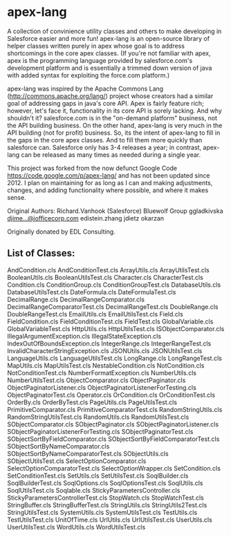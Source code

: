 # apex-lang

A collection of convinience utility classes and others to make developing in Salesforce easier and more fun! apex-lang is an open-source library of helper classes written purely in apex whose goal is to address shortcomings in the core apex classes. (If you're not familiar with apex, apex is the programming language provided by salesforce.com's development platform and is essentially a trimmed down version of java with added syntax for exploiting the force.com platform.)

apex-lang was inspired by the Apache Commons Lang (http://commons.apache.org/lang/) project whose creators had a similar goal of addressing gaps in java's core API. Apex is fairly feature rich; however, let's face it, functionality in its core API is sorely lacking. And why shouldn't it? salesforce.com is in the "on-demand platform" business, not the API building business. On the other hand, apex-lang is very much in the API building (not for profit) business. So, its the intent of apex-lang to fill in the gaps in the core apex classes. And to fill them more quickly than salesforce can. Salesforce only has 3-4 releases a year; in contrast, apex-lang can be released as many times as needed during a single year.

This project was forked from the now defunct Google Code https://code.google.com/p/apex-lang/ and has not been updated since 2012. I plan on maintaining for as long as I can and making adjustments, changes, and adding functionality where possible, and where it makes sense.

Original Authors:
	Richard.Vanhook (Salesforce)
	Bluewolf Group
	ggladkivska
  djime...@iofficecorp.com
  edistein.zhang
  jdietz
  okarzan

Originally donated by EDL Consulting.

List of Classes:
---------------

AndCondition.cls
AndConditionTest.cls
ArrayUtils.cls
ArrayUtilsTest.cls
BooleanUtils.cls
BooleanUtilsTest.cls
Character.cls
CharacterTest.cls
Condition.cls
ConditionGroup.cls
ConditionGroupTest.cls
DatabaseUtils.cls
DatabaseUtilsTest.cls
DateFormula.cls
DateFormulaTest.cls
DecimalRange.cls
DecimalRangeComparator.cls
DecimalRangeComparatorTest.cls
DecimalRangeTest.cls
DoubleRange.cls
DoubleRangeTest.cls
EmailUtils.cls
EmailUtilsTest.cls
Field.cls
FieldCondition.cls
FieldConditionTest.cls
FieldTest.cls
GlobalVariable.cls
GlobalVariableTest.cls
HttpUtils.cls
HttpUtilsTest.cls
ISObjectComparator.cls
IllegalArgumentException.cls
IllegalStateException.cls
IndexOutOfBoundsException.cls
IntegerRange.cls
IntegerRangeTest.cls
InvalidCharacterStringException.cls
JSONUtils.cls
JSONUtilsTest.cls
LanguageUtils.cls
LanguageUtilsTest.cls
LongRange.cls
LongRangeTest.cls
MapUtils.cls
MapUtilsTest.cls
NestableCondition.cls
NotCondition.cls
NotConditionTest.cls
NumberFormatException.cls
NumberUtils.cls
NumberUtilsTest.cls
ObjectComparator.cls
ObjectPaginator.cls
ObjectPaginatorListener.cls
ObjectPaginatorListenerForTesting.cls
ObjectPaginatorTest.cls
Operator.cls
OrCondition.cls
OrConditionTest.cls
OrderBy.cls
OrderByTest.cls
PageUtils.cls
PageUtilsTest.cls
PrimitiveComparator.cls
PrimitiveComparatorTest.cls
RandomStringUtils.cls
RandomStringUtilsTest.cls
RandomUtils.cls
RandomUtilsTest.cls
SObjectComparator.cls
SObjectPaginator.cls
SObjectPaginatorListener.cls
SObjectPaginatorListenerForTesting.cls
SObjectPaginatorTest.cls
SObjectSortByFieldComparator.cls
SObjectSortByFieldComparatorTest.cls
SObjectSortByNameComparator.cls
SObjectSortByNameComparatorTest.cls
SObjectUtils.cls
SObjectUtilsTest.cls
SelectOptionComparator.cls
SelectOptionComparatorTest.cls
SelectOptionWrapper.cls
SetCondition.cls
SetConditionTest.cls
SetUtils.cls
SetUtilsTest.cls
SoqlBuilder.cls
SoqlBuilderTest.cls
SoqlOptions.cls
SoqlOptionsTest.cls
SoqlUtils.cls
SoqlUtilsTest.cls
Soqlable.cls
StickyParametersController.cls
StickyParametersControllerTest.cls
StopWatch.cls
StopWatchTest.cls
StringBuffer.cls
StringBufferTest.cls
StringUtils.cls
StringUtils2Test.cls
StringUtilsTest.cls
SystemUtils.cls
SystemUtilsTest.cls
TestUtils.cls
TestUtilsTest.cls
UnitOfTime.cls
UrlUtils.cls
UrlUtilsTest.cls
UserUtils.cls
UserUtilsTest.cls
WordUtils.cls
WordUtilsTest.cls
